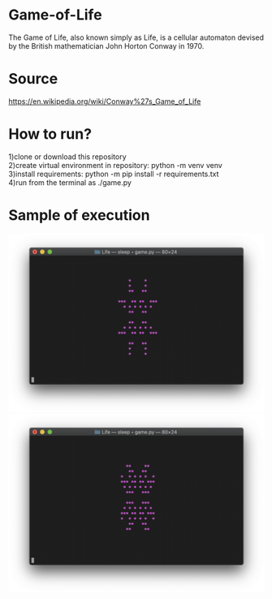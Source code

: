 # Game-of-Life
The Game of Life, also known simply as Life, is a cellular automaton
devised by the British mathematician John Horton Conway in 1970.
# Source
https://en.wikipedia.org/wiki/Conway%27s_Game_of_Life
# How to run?
1)clone or download this repository  
2)create virtual environment in repository: python -m venv venv  
3)install requirements: python -m pip install -r requirements.txt  
4)run from the terminal as ./game.py  
# Sample of execution 
![alt-text](https://github.com/AleksandrTolstoy/Game-of-Life/blob/master/src/%D0%A1%D0%BD%D0%B8%D0%BC%D0%BE%D0%BA%20%D1%8D%D0%BA%D1%80%D0%B0%D0%BD%D0%B0%202020-04-16%20%D0%B2%2017.00.55.png)
![alt-text](https://github.com/AleksandrTolstoy/Game-of-Life/blob/master/src/%D0%A1%D0%BD%D0%B8%D0%BC%D0%BE%D0%BA%20%D1%8D%D0%BA%D1%80%D0%B0%D0%BD%D0%B0%202020-04-16%20%D0%B2%2017.00.51.png)
